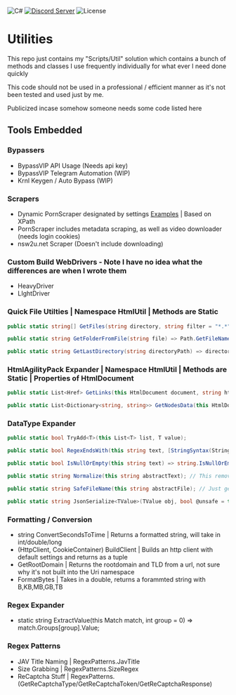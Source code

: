 ![C#](https://img.shields.io/badge/-.NET%208.0-blueviolet?style=for-the-badge&logo=windows&logoColor=white) [![Discord Server](https://img.shields.io/discord/477201632204161025.svg?label=Discord&logo=Discord&colorB=7289da&style=for-the-badge)](https://discord.gg/yyuggrH) ![License](https://img.shields.io/github/license/RiisDev/RadiantConnect?style=for-the-badge)
# Utilities

This repo just contains my "Scripts/Util" solution which contains a bunch of methods and classes I use frequently individually for what ever I need done quickly

This code should not be used in a professional / efficient manner as it's not been tested and used just by me.

Publicized incase somehow someone needs some code listed here

## Tools Embedded

### Bypassers
* BypassVIP API Usage (Needs api key)
* BypassVIP Telegram Automation (WIP)
* Krnl Keygen / Auto Bypass (WIP)

### Scrapers
* Dynamic PornScraper designated by settings [Examples](https://github.com/RiisDev/Personal-Util/blob/main/Scrapers/NSFW/PrebuiltSettings.cs) | Based on XPath
* PornScraper includes metadata scraping, as well as video downloader (needs login cookies)
* nsw2u.net Scraper (Doesn't include downloading)

### Custom Build WebDrivers - Note I have no idea what the differences are when I wrote them
* HeavyDriver 
* LIghtDriver

### Quick File Utilties | Namespace HtmlUtil | Methods are Static
```csharp
public static string[] GetFiles(string directory, string filter = "*.*") => Directory.GetFiles(directory, filter, SearchOption.AllDirectories);

public static string GetFolderFromFile(string file) => Path.GetFileNameWithoutExtension(file).Split('\\').Last();

public static string GetLastDirectory(string directoryPath) => directoryPath.Split('\\').Last();
```

### HtmlAgilityPack Expander | Namespace HtmlUtil | Methods are Static | Properties of HtmlDocument
```csharp
public static List<Href> GetLinks(this HtmlDocument document, string html, string? startNodeXPath = null);

public static List<Dictionary<string, string>> GetNodesData(this HtmlDocument document, string html, string xpath, params string[] attributes);
```

### DataType Expander
```csharp
public static bool TryAdd<T>(this List<T> list, T value);

public static bool RegexEndsWith(this string text, [StringSyntax(StringSyntaxAttribute.Regex)] string pattern) => IsMatch(text, pattern + "$");

public static bool IsNullOrEmpty(this string text) => string.IsNullOrEmpty(text);

public static string Normalize(this string abstractText); // This removes invalid path characters, and normalizes to utf8 etc

public static string SafeFileName(this string abstractFile); // Just gets valid path name

public static string JsonSerialize<TValue>(TValue obj, bool @unsafe = true); // Encodes unsafe, Writes tab indents, allows floating literals
```

### Formatting / Conversion
* string ConvertSecondsToTime | Returns a formatted string, will take in int/double/long
* (HttpClient, CookieContainer) BuildClient | Builds an http client with default settings and returns as a tuple
* GetRootDomain | Returns the rootdomain and TLD from a url, not sure why it's not built into the Uri namespace
* FormatBytes | Takes in a double, returns a forammted string with B,KB,MB,GB,TB

### Regex Expander
* static string ExtractValue(this Match match, int group = 0) => match.Groups[group].Value;

### Regex Patterns
* JAV Title Naming | RegexPatterns.JavTitle
* Size Grabbing | RegexPatterns.SizeRegex
* ReCaptcha Stuff | RegexPatterns.(GetReCaptchaType/GetReCaptchaToken/GetReCaptchaResponse)
